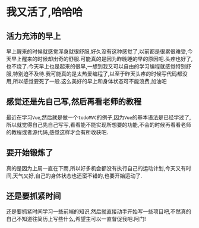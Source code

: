 # 我又活了,哈哈哈

## 活力充沛的早上

早上醒来的时候就感觉浑身就很舒服,好久没有这种感觉了,以前都是很累很难受,今天早上醒来的时候却出奇的舒服.可能真的是因为昨晚睡的早的原因吧.头疼也好了,也不烧了.今天早上也是起来的很早,一想到我又可以自由的学习编程就感觉特别舒服,特别迫不及待.我可能真的是太热爱编程了,以至于昨天头疼的时候写代码都没用,所以感觉要死了一般.这么美好的早上和身体状态可不能浪费,加油吧

## 感觉还是先自己写,然后再看老师的教程

最近在学习`Vue`,然后就是做一个`todoMVC`的例子,因为`Vue`的基本语法是已经学过了,所以就觉得自己先自己写写,看看能不能实现所想要的功能,不会的时候再看看老师的教程或者源代码,感觉这样才会有所收获吧.

## 要开始锻炼了

真的是因为上周一直在下雨,所以好多机会都没有执行自己的运动计划,今天又有时间,天气又好,自己的身体状态也还蛮不错的,也要开始运动了.

## 还是要抓紧时间

还是要抓紧时间学习一些前端的知识,然后就直接动手开始写一些项目吧,不然真的自己不知道往简历上写些什么,希望主可以一直督促我吧.阿门!
